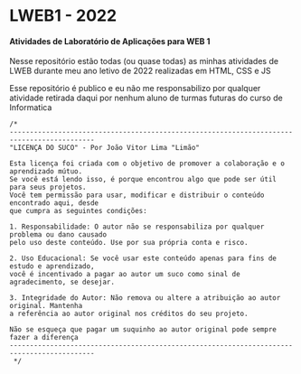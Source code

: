 # LWEB1 - 2022
#### Atividades de Laboratório de Aplicações para WEB 1

Nesse repositório estão todas (ou quase todas) as minhas atividades de LWEB durante meu ano letivo de 2022 realizadas em HTML, CSS e JS

Esse repositório é publico e eu não me responsabilizo por qualquer atividade retirada daqui por nenhum aluno de turmas futuras do curso de Informatica

```
/*
-------------------------------------------------------------------------------------------
"LICENÇA DO SUCO" - Por João Vitor Lima "Limão"

Esta licença foi criada com o objetivo de promover a colaboração e o aprendizado mútuo. 
Se você está lendo isso, é porque encontrou algo que pode ser útil para seus projetos. 
Você tem permissão para usar, modificar e distribuir o conteúdo encontrado aqui, desde 
que cumpra as seguintes condições:

1. Responsabilidade: O autor não se responsabiliza por qualquer problema ou dano causado 
pelo uso deste conteúdo. Use por sua própria conta e risco.

2. Uso Educacional: Se você usar este conteúdo apenas para fins de estudo e aprendizado, 
você é incentivado a pagar ao autor um suco como sinal de agradecimento, se desejar.

3. Integridade do Autor: Não remova ou altere a atribuição ao autor original. Mantenha 
a referência ao autor original nos créditos do seu projeto.

Não se esqueça que pagar um suquinho ao autor original pode sempre fazer a diferença
-------------------------------------------------------------------------------------------
 */
```
